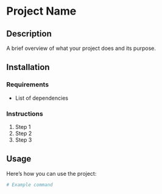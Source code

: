 # Project Name

## Description

A brief overview of what your project does and its purpose.

## Installation

### Requirements

- List of dependencies

### Instructions

1. Step 1
2. Step 2
3. Step 3

## Usage

Here’s how you can use the project:

```bash
# Example command
```
